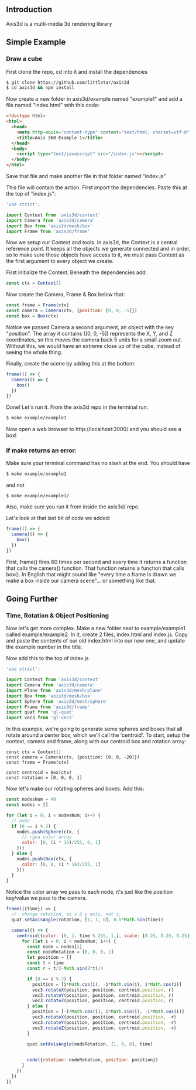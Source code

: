 ## Introduction
Axis3d is a multi-media 3d rendering library

## Simple Example
### Draw a cube

First clone the repo, cd into it and install the dependencies

```bash
$ git clone https://github.com/littlstar/axis3d
$ cd axis3d && npm install
```

Now create a new folder in axis3d/example named "example1" and add
a file named "index.html" with this code:
```html
<!doctype html>
<html>
  <head>
    <meta http-equiv="content-type" content="text/html; charset=utf-8" />
    <title>Axis 360 Example 1</title>
  </head>
  <body>
    <script type="text/javascript" src="/index.js"></script>
  </body>
</html>
```
Save that file and make another file in that folder named "index.js"

This file will contain the action. First import the dependencies.
Paste this at the top of "index.js":

```javascript
'use strict';

import Context from 'axis3d/context'
import Camera from 'axis3d/camera'
import Box from 'axis3d/mesh/box'
import Frame from 'axis3d/frame'
```
Now we setup our Context and tools. 
In axis3d, the Context is a central reference point. It keeps all the objects we generate 
connected and in order, so to make sure those objects have access to it, we must pass Context
as the first argument to every object we create.

First initialize the Context. Beneath the dependencies add:
```javascript
const ctx = Context()
```

Now create the Camera, Frame & Box below that:
```javascript
const frame = Frame(ctx)
const camera = Camera(ctx, {position: [0, 0, -5]})
const box = Box(ctx)
```

Notice we passed Camera a second argument, an object with the key "position". The array it contains ([0, 0, -5])
represents the X, Y, and Z coordinates, so this moves the camera back 5 units for a small zoom out.
Without this, we would have an extreme close up of the cube, instead of seeing the whole thing.

Finally, create the scene by adding this at the bottom:
```javascript
frame(() => {
  camera(() => {
    box()
  })
})
```
Done! Let's run it.
From the axis3d repo in the terminal run:
```bash
$ make example/example1
```

Now open a web browser to http://localhost:3000/ and you should see a box!

### If make returns an error:
Make sure your terminal command has no slash at the end. You should have 
```javascript
$ make example/example1 
```
and not
```
$ make example/example1/
```
Also, make sure you run it from inside the axis3d/ repo.


Let's look at that last bit of code we added:
```javascript
frame(() => {
  camera(() => {
    box()
  })
})
```

First, frame() fires 60 times per second and every time it returns a function that calls the camera() function. 
That function returns a function that calls box(). In English that might sound like "every time a frame
is drawn we make a box inside our camera scene"... or something like that.

## Going Further
### Time, Rotation & Object Positioning

Now let's get more complex. Make a new folder next to example/example1
called example/example2. In it, create 2 files, index.html and index.js.
Copy and paste the contents of our old index.html into our new one, and
update the example number in the title.

Now add this to the top of index.js
```javascript
'use strict';

import Context from 'axis3d/context'
import Camera from 'axis3d/camera'
import Plane from 'axis3d/mesh/plane'
import Box from 'axis3d/mesh/box'
import Sphere from 'axis3d/mesh/sphere'
import Frame from 'axis3d/frame'
import quat from 'gl-quat'
import vec3 from 'gl-vec3'
````

In this example, we're going to generate some spheres and boxes that all rotate around a center
box, which we'll call the 'centroid'. 
To start, setup the context, camera and frame, along with our centroid box and rotation array:
```
const ctx = Context()
const camera = Camera(ctx, {position: [0, 0, -20]})
const frame = Frame(ctx)

const centroid = Box(ctx)
const rotation = [0, 0, 0, 1]
```

Now let's make our rotating spheres and boxes. Add this:
```javascript
const nodesNum = 40
const nodes = []

for (let i = 0; i < nodesNum; i++) {
  // even
  if (0 == i % 2) {
    nodes.push(Sphere(ctx, {
      // rgba color array
      color: [0, (i * 16)/255, 0, 1]
    }))
  } else {
    nodes.push(Box(ctx, {
      color: [0, 0, (i * 16)/255, 1]
    }))
  }
}
```
Notice the color array we pass to each node, it's just like the position key/value we pass to the camera.

```javascript
frame(({time}) => {
  //  change rotation, on x & y axis, not z, 
  quat.setAxisAngle(rotation, [1, 1, 0], 0.5*Math.sin(time))

  camera(() => {
    centroid({color: [0, 1, time % 255, 1,], scale: [0.25, 0.25, 0.25], rotation}, () => {
      for (let i = 0; i < nodesNum; i++) {
        const node = nodes[i]
        const nodeRotation = [0, 0, 0, 1]
        let position = []
        const t = time
        const r = t/2-Math.sin(2*t)/4

        if (0 == i % 2) {
          position = [i*Math.cos(i), -i*Math.sin(i), i*Math.cos(i)]
          vec3.rotateX(position, position, centroid.position, r)
          vec3.rotateY(position, position, centroid.position, r)
          vec3.rotateZ(position, position, centroid.position, r)
        } else {
          position = [-i*Math.cos(i), i*Math.sin(i), -i*Math.cos(i)]
          vec3.rotateX(position, position, centroid.position, -r)
          vec3.rotateY(position, position, centroid.position, -r)
          vec3.rotateZ(position, position, centroid.position, -r)
        }

        quat.setAxisAngle(nodeRotation, [1, 0, 0], time)

        
        node({rotation: nodeRotation, position: position})
      }
    })
  })
})
```